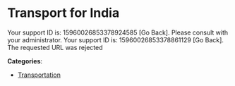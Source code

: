 # Transport for India


Your support ID is: 15960026853378924585 [Go Back]. Please consult with your administrator. Your support ID is: 15960026853378861129 [Go Back]. The requested URL was rejected



**Categories**:
- [Transportation](https://github.com/apis-list/apis-list#transportation)




